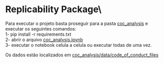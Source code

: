 # Replicability Package\
Para executar o projeto basta proseguir para a pasta [coc_analysis](https://github.com/OxenteWash/ICSE-SEIS25-Replicability) e executar os seguintes comandos:\
1- pip install -r requirements.txt \
2- abrir o arquivo [coc_analysis.ipynb](https://github.com/OxenteWash/ICSE-SEIS25-Replicability/blob/main/coc_analysis/coc_analysis.ipynb)\
3- executar o notebook celula a celula ou executar todas de uma vez.

Os dados estão localizados em [coc_analysis/data/code_of_conduct_files](https://github.com/OxenteWash/ICSE-SEIS25-Replicability/tree/main/coc_analysis/data/code_of_conduct_files)
